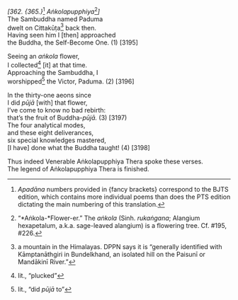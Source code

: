 *\[362. {365.}*[^1] *Aṅkolapupphiya*[^2]*\]*  
The Sambuddha named Paduma  
dwelt on Cittakūṭa[^3] back then.  
Having seen him I \[then\] approached  
the Buddha, the Self-Become One. (1) \[3195\]

Seeing an *aṅkola* flower,  
I collected[^4] \[it\] at that time.  
Approaching the Sambuddha, I  
worshipped[^5] the Victor, Paduma. (2) \[3196\]

In the thirty-one aeons since  
I did *pūjā* \[with\] that flower,  
I’ve come to know no bad rebirth:  
that’s the fruit of Buddha-*pūjā.* (3) \[3197)  
The four analytical modes,  
and these eight deliverances,  
six special knowledges mastered,  
\[I have\] done what the Buddha taught! (4) \[3198\]

Thus indeed Venerable Aṅkolapupphiya Thera spoke these verses.  
The legend of Aṅkolapupphiya Thera is finished.

[^1]: *Apadāna* numbers provided in {fancy brackets} correspond to the BJTS edition, which contains more individual poems than does the PTS edition dictating the main numbering of this translation.

[^2]: “*Aṅkola-*Flower-er.” The *aṅkola* (Sinh. *rukaṅgana*; Alangium hexapetalum, a.k.a. sage-leaved alangium) is a flowering tree. Cf. \#195, \#226.

[^3]: a mountain in the Himalayas. DPPN says it is “generally identified with Kāmptanāthgiri in Bundelkhand, an isolated hill on the Paisunī or Mandākinī River.”

[^4]: lit., “plucked”

[^5]: lit., “did *pūjā* to”
